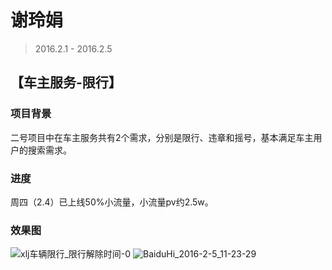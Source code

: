 # 谢玲娟

> 2016.2.1 - 2016.2.5

## 【车主服务-限行】

### 项目背景

二号项目中在车主服务共有2个需求，分别是限行、违章和摇号，基本满足车主用户的搜索需求。

### 进度

周四（2.4）已上线50%小流量，小流量pv约2.5w。

### 效果图
![xlj车辆限行_限行解除时间-0](http://gitlab.baidu.com/psfe/ala-weeklyreport/uploads/4066a678892748cf8e33e2d0e94e662c/xlj车辆限行_限行解除时间-0.jpg)
![BaiduHi_2016-2-5_11-23-29](http://gitlab.baidu.com/psfe/ala-weeklyreport/uploads/44bee4138d3eb8469bc083c873cb4a34/BaiduHi_2016-2-5_11-23-29.png)